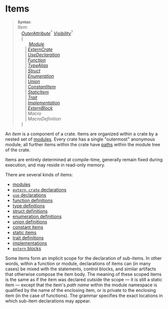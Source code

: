 # Items

> **<sup>Syntax:<sup>**\
> _Item_:\
> &nbsp;&nbsp; [_OuterAttribute_]<sup>\*</sup> [_Visibility_]<sup>?</sup>\
> &nbsp;&nbsp; (\
> &nbsp;&nbsp; &nbsp;&nbsp; &nbsp;&nbsp;  [_Module_]\
> &nbsp;&nbsp; &nbsp;&nbsp; | [_ExternCrate_]\
> &nbsp;&nbsp; &nbsp;&nbsp; | [_UseDeclaration_]\
> &nbsp;&nbsp; &nbsp;&nbsp; | [_Function_]\
> &nbsp;&nbsp; &nbsp;&nbsp; | [_TypeAlias_]\
> &nbsp;&nbsp; &nbsp;&nbsp; | [_Struct_]\
> &nbsp;&nbsp; &nbsp;&nbsp; | [_Enumeration_]\
> &nbsp;&nbsp; &nbsp;&nbsp; | [_Union_]\
> &nbsp;&nbsp; &nbsp;&nbsp; | [_ConstantItem_]\
> &nbsp;&nbsp; &nbsp;&nbsp; | [_StaticItem_]\
> &nbsp;&nbsp; &nbsp;&nbsp; | [_Trait_]\
> &nbsp;&nbsp; &nbsp;&nbsp; | [_Implementation_]\
> &nbsp;&nbsp; &nbsp;&nbsp; | [_ExternBlock_]\
> &nbsp;&nbsp; &nbsp;&nbsp; | _Macro_\
> &nbsp;&nbsp; &nbsp;&nbsp; | _MacroDefinition_\
> &nbsp;&nbsp; )

An _item_ is a component of a crate. Items are organized within a crate by a
nested set of [modules]. Every crate has a single "outermost" anonymous module;
all further items within the crate have [paths] within the module tree of the
crate.

Items are entirely determined at compile-time, generally remain fixed during
execution, and may reside in read-only memory.

There are several kinds of items:

* [modules]
* [`extern crate` declarations]
* [`use` declarations]
* [function definitions]
* [type definitions]
* [struct definitions]
* [enumeration definitions]
* [union definitions]
* [constant items]
* [static items]
* [trait definitions]
* [implementations]
* [`extern` blocks]

Some items form an implicit scope for the declaration of sub-items. In other
words, within a function or module, declarations of items can (in many cases)
be mixed with the statements, control blocks, and similar artifacts that
otherwise compose the item body. The meaning of these scoped items is the same
as if the item was declared outside the scope &mdash; it is still a static item
&mdash; except that the item's *path name* within the module namespace is
qualified by the name of the enclosing item, or is private to the enclosing
item (in the case of functions). The grammar specifies the exact locations in
which sub-item declarations may appear.

[_ConstantItem_]: items/constant-items.html
[_Enumeration_]: items/enumerations.html
[_ExternBlock_]: items/external-blocks.html
[_ExternCrate_]: items/extern-crates.html
[_Function_]: items/functions.html
[_Implementation_]: items/implementations.html
[_Module_]: items/modules.html
[_OuterAttribute_]: attributes.html
[_StaticItem_]: items/static-items.html
[_Struct_]: items/structs.html
[_Trait_]: items/traits.html
[_TypeAlias_]: items/type-aliases.html
[_Union_]: items/unions.html
[_UseDeclaration_]: items/use-declarations.html
[_Visibility_]: visibility-and-privacy.html
[`extern crate` declarations]: items/extern-crates.html
[`extern` blocks]: items/external-blocks.html
[`use` declarations]: items/use-declarations.html
[constant items]: items/constant-items.html
[enumeration definitions]: items/enumerations.html
[function definitions]: items/functions.html
[implementations]: items/implementations.html
[modules]: items/modules.html
[paths]: paths.html
[static items]: items/static-items.html
[struct definitions]: items/structs.html
[trait definitions]: items/traits.html
[type definitions]: items/type-aliases.html
[union definitions]: items/unions.html

